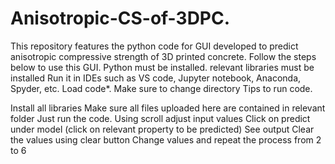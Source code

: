 # Anisotropic-CS-of-3DPC.
This repository features the python code for GUI developed to predict anisotropic compressive strength of 3D printed concrete.
Follow the steps below to use this GUI.
Python must be installed.
relevant libraries must be installed
Run it in IDEs such as VS code, Jupyter notebook, Anaconda, Spyder, etc.
Load code*.
Make sure to change directory
Tips to run code.

Install all libraries
Make sure all files uploaded here are contained in relevant folder
Just run the code.
Using scroll adjust input values
Click on predict under model (click on relevant property to be predicted)
See output
Clear the values using clear button
Change values and repeat the process from 2 to 6
